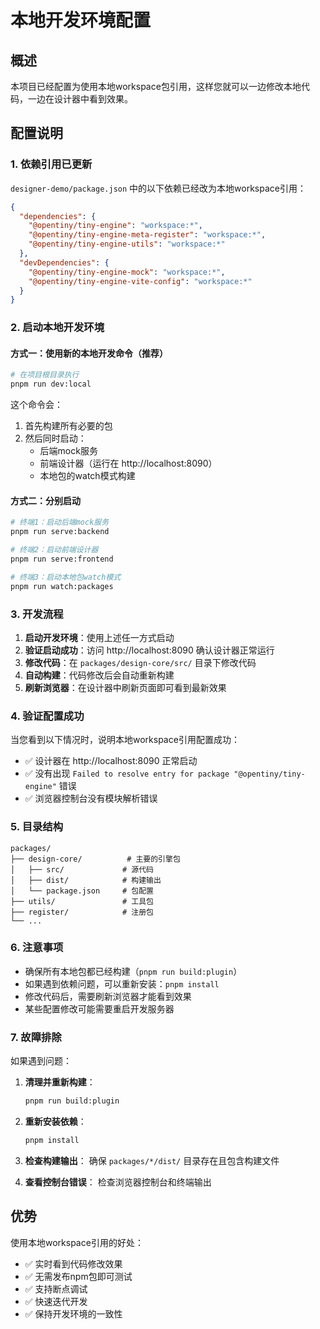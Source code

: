 # 本地开发环境配置

## 概述

本项目已经配置为使用本地workspace包引用，这样您就可以一边修改本地代码，一边在设计器中看到效果。

## 配置说明

### 1. 依赖引用已更新

`designer-demo/package.json` 中的以下依赖已经改为本地workspace引用：

```json
{
  "dependencies": {
    "@opentiny/tiny-engine": "workspace:*",
    "@opentiny/tiny-engine-meta-register": "workspace:*",
    "@opentiny/tiny-engine-utils": "workspace:*"
  },
  "devDependencies": {
    "@opentiny/tiny-engine-mock": "workspace:*",
    "@opentiny/tiny-engine-vite-config": "workspace:*"
  }
}
```

### 2. 启动本地开发环境

#### 方式一：使用新的本地开发命令（推荐）
```bash
# 在项目根目录执行
pnpm run dev:local
```

这个命令会：
1. 首先构建所有必要的包
2. 然后同时启动：
   - 后端mock服务
   - 前端设计器（运行在 http://localhost:8090）
   - 本地包的watch模式构建

#### 方式二：分别启动
```bash
# 终端1：启动后端mock服务
pnpm run serve:backend

# 终端2：启动前端设计器
pnpm run serve:frontend

# 终端3：启动本地包watch模式
pnpm run watch:packages
```

### 3. 开发流程

1. **启动开发环境**：使用上述任一方式启动
2. **验证启动成功**：访问 http://localhost:8090 确认设计器正常运行
3. **修改代码**：在 `packages/design-core/src/` 目录下修改代码
4. **自动构建**：代码修改后会自动重新构建
5. **刷新浏览器**：在设计器中刷新页面即可看到最新效果

### 4. 验证配置成功

当您看到以下情况时，说明本地workspace引用配置成功：

- ✅ 设计器在 http://localhost:8090 正常启动
- ✅ 没有出现 `Failed to resolve entry for package "@opentiny/tiny-engine"` 错误
- ✅ 浏览器控制台没有模块解析错误

### 5. 目录结构

```
packages/
├── design-core/          # 主要的引擎包
│   ├── src/             # 源代码
│   ├── dist/            # 构建输出
│   └── package.json     # 包配置
├── utils/               # 工具包
├── register/            # 注册包
└── ...
```

### 6. 注意事项

- 确保所有本地包都已经构建（`pnpm run build:plugin`）
- 如果遇到依赖问题，可以重新安装：`pnpm install`
- 修改代码后，需要刷新浏览器才能看到效果
- 某些配置修改可能需要重启开发服务器

### 7. 故障排除

如果遇到问题：

1. **清理并重新构建**：
   ```bash
   pnpm run build:plugin
   ```

2. **重新安装依赖**：
   ```bash
   pnpm install
   ```

3. **检查构建输出**：
   确保 `packages/*/dist/` 目录存在且包含构建文件

4. **查看控制台错误**：
   检查浏览器控制台和终端输出

## 优势

使用本地workspace引用的好处：

- ✅ 实时看到代码修改效果
- ✅ 无需发布npm包即可测试
- ✅ 支持断点调试
- ✅ 快速迭代开发
- ✅ 保持开发环境的一致性
